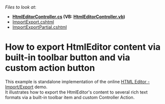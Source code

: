<!-- default file list -->
*Files to look at*:

* **[HtmlEditorController.cs](./CS/Controllers/HtmlEditorController.cs) (VB: [HtmlEditorController.vb](./VB/Controllers/HtmlEditorController.vb))**
* [ImportExport.cshtml](./CS/Views/HtmlEditor/ImportExport.cshtml)
* [ImportExportPartial.cshtml](./CS/Views/HtmlEditor/ImportExportPartial.cshtml)
<!-- default file list end -->
# How to export HtmlEditor content via built-in toolbar button and via custom action button


<p>This example is standalone implementation of the online <a href="http://demos.devexpress.com/MVC/HtmlEditor/ImportExport"><u>HTML Editor - Import/Export</u></a> demo.<br />
It illustrates how to export the HtmlEditor's content to several rich text formats via a built-in toolbar item and custom Controller Action.</p>

<br/>


